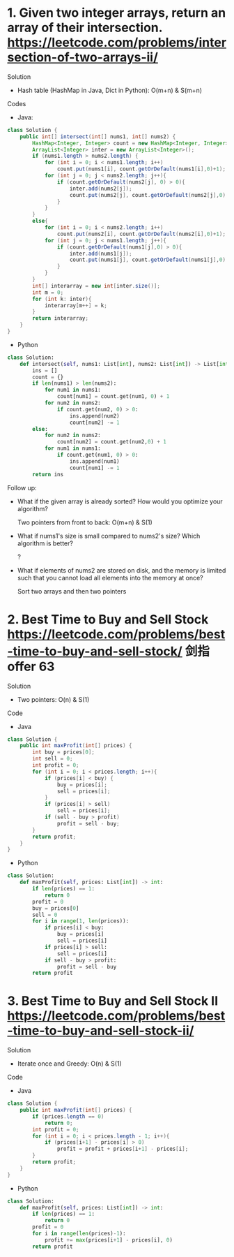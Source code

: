# 1. Given two integer arrays, return an array of their intersection. https://leetcode.com/problems/intersection-of-two-arrays-ii/

Solution

- Hash table (HashMap in Java, Dict in Python): O(m+n) & S(m+n)

Codes

- Java:

```java
class Solution {
    public int[] intersect(int[] nums1, int[] nums2) {
        HashMap<Integer, Integer> count = new HashMap<Integer, Integer>();
        ArrayList<Integer> inter = new ArrayList<Integer>();
        if (nums1.length > nums2.length) {
            for (int i = 0; i < nums1.length; i++)
                count.put(nums1[i], count.getOrDefault(nums1[i],0)+1);
            for (int j = 0; j < nums2.length; j++){
                if (count.getOrDefault(nums2[j], 0) > 0){
                    inter.add(nums2[j]);
                    count.put(nums2[j], count.getOrDefault(nums2[j],0) - 1);
                }
            }
        }
        else{
            for (int i = 0; i < nums2.length; i++)
                count.put(nums2[i], count.getOrDefault(nums2[i],0)+1);
            for (int j = 0; j < nums1.length; j++){
                if (count.getOrDefault(nums1[j],0) > 0){
                    inter.add(nums1[j]);
                    count.put(nums1[j], count.getOrDefault(nums1[j],0) - 1);
                }
            }
        }
        int[] interarray = new int[inter.size()];
        int m = 0;
        for (int k: inter){
            interarray[m++] = k;
        }
        return interarray;
    }
}
```

- Python

```python
class Solution:
    def intersect(self, nums1: List[int], nums2: List[int]) -> List[int]:
        ins = []
        count = {}
        if len(nums1) > len(nums2):
            for num1 in nums1:
                count[num1] = count.get(num1, 0) + 1
            for num2 in nums2:
                if count.get(num2, 0) > 0:
                    ins.append(num2)
                    count[num2] -= 1
        else:
            for num2 in nums2:
                count[num2] = count.get(num2,0) + 1
            for num1 in nums1:
                if count.get(num1, 0) > 0:
                    ins.append(num1)
                    count[num1] -= 1
        return ins
```

Follow up:
- What if the given array is already sorted? How would you optimize your algorithm?

    Two pointers from front to back: O(m+n) & S(1)

- What if nums1's size is small compared to nums2's size? Which algorithm is better?

    ?

- What if elements of nums2 are stored on disk, and the memory is limited such that you cannot load all elements into the memory at once?

    Sort two arrays and then two pointers

# 2. Best Time to Buy and Sell Stock https://leetcode.com/problems/best-time-to-buy-and-sell-stock/ 剑指offer 63

Solution

- Two pointers: O(n) & S(1)

Code

- Java

```java
class Solution {
    public int maxProfit(int[] prices) {
        int buy = prices[0];
        int sell = 0;
        int profit = 0;
        for (int i = 0; i < prices.length; i++){
            if (prices[i] < buy) {
                buy = prices[i];
                sell = prices[i];
            }
            if (prices[i] > sell)
                sell = prices[i];
            if (sell - buy > profit)
                profit = sell - buy;
        }
        return profit;
    }
}
```

- Python

```python
class Solution:
    def maxProfit(self, prices: List[int]) -> int:
        if len(prices) == 1:
            return 0
        profit = 0
        buy = prices[0]
        sell = 0
        for i in range(1, len(prices)):
            if prices[i] < buy:
                buy = prices[i]
                sell = prices[i]
            if prices[i] > sell:
                sell = prices[i]
            if sell - buy > profit:
                profit = sell - buy
        return profit
```

# 3. Best Time to Buy and Sell Stock II https://leetcode.com/problems/best-time-to-buy-and-sell-stock-ii/

Solution 

- Iterate once and Greedy: O(n) & S(1)

Code

- Java

```java
class Solution {
    public int maxProfit(int[] prices) {
        if (prices.length == 0)
            return 0;
        int profit = 0;
        for (int i = 0; i < prices.length - 1; i++){
            if (prices[i+1] - prices[i] > 0)
                profit = profit + prices[i+1] - prices[i];
        }
        return profit;
    }
}
```

- Python

```python
class Solution:
    def maxProfit(self, prices: List[int]) -> int:
        if len(prices) == 1:
            return 0
        profit = 0
        for i in range(len(prices)-1):
            profit += max(prices[i+1] - prices[i], 0)
        return profit
```